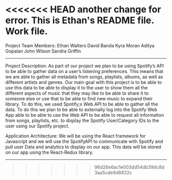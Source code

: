<<<<<<< HEAD
another change for error.
This is Ethan's README file. Work  file.
=======
Project Team Members:
Ethan Walters
David Banda
Kyra Moran
Aditya Gopalan
John Wilson
Sandra Griffin


-------------------------------------

Project Description:
    As part of our project we plan to be using Spotify’s API to be able to gather data on a user’s listening preferences. This means that we are able to gather all metadata from songs, playlists, albums, as well as different artists and genres. Our main goal with this project is to be able to use this data to be able to display it to the user to show them all the different aspects of music that they may like to be able to share it to someone else or use that to be able to find new music to expand their library. To do this, we used Spotify;s Web API to be able to gather all the data.
    To do this we plan to be able to externally log into the Spotify Web App able to be able to use the Web API to be able to request all information from songs, playlists, etc. to display the Spotify User/Category IDs to the user using our Spotify project.

Application Architecture: 
We will be using the React framework for Javascript and we will use the SpotifyAPI to communicate with Spotify and pull user Data and analytics to display on our app. This data will be stored on our app using the React-Redux library.

-------------------------------------
>>>>>>> 96d26e6ac1e003dd54db39dc8d3aa5cde9d8832c
